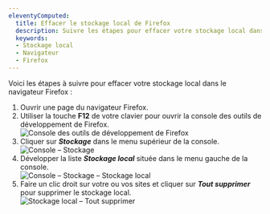 ```yaml
---
eleventyComputed:
  title: Effacer le stockage local de Firefox
  description: Suivre les étapes pour effacer votre stockage local dans le navigateur Firefox.
  keywords:
  - Stockage local
  - Navigateur
  - Firefox
---
```

Voici les étapes à suivre pour effacer votre stockage local dans le navigateur Firefox :  

1. Ouvrir une page du navigateur Firefox.  
1. Utiliser la touche **F12** de votre clavier pour ouvrir la console des outils de développement de Firefox.  
![Console des outils de développement de Firefox](https://webdevolutions.azureedge.net/docs/fr/kb/KB2054.png) 
1. Cliquer sur ***Stockage*** dans le menu supérieur de la console.  
![Console – Stockage](https://webdevolutions.azureedge.net/docs/fr/kb/KB2055.png) 
1. Développer la liste ***Stockage local*** située dans le menu gauche de la console.  
![Console – Stockage – Stockage local](https://webdevolutions.azureedge.net/docs/fr/kb/KB2056.png) 
1. Faire un clic droit sur votre ou vos sites et cliquer sur ***Tout supprimer*** pour supprimer le stockage local.  
![Stockage local – Tout supprimer](https://webdevolutions.azureedge.net/docs/fr/kb/KB2057.png)
